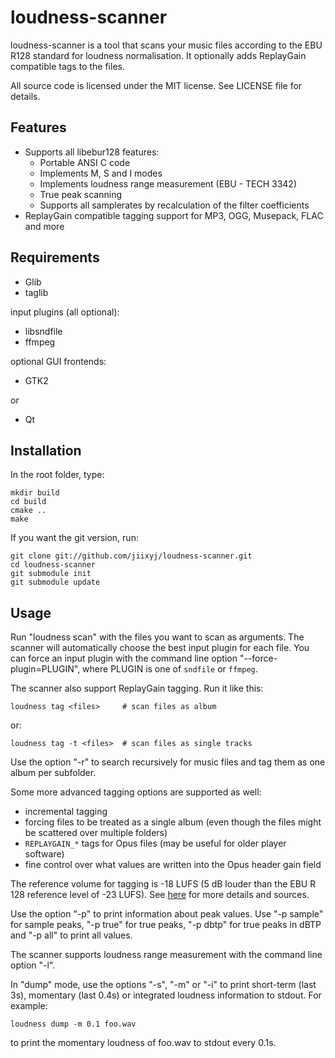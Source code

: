 loudness-scanner
================

loudness-scanner is a tool that scans your music files according to the EBU
R128 standard for loudness normalisation. It optionally adds ReplayGain
compatible tags to the files.

All source code is licensed under the MIT license. See LICENSE file for
details.

Features
--------

* Supports all libebur128 features:
  * Portable ANSI C code
  * Implements M, S and I modes
  * Implements loudness range measurement (EBU - TECH 3342)
  * True peak scanning
  * Supports all samplerates by recalculation of the filter coefficients
* ReplayGain compatible tagging support for MP3, OGG, Musepack, FLAC and more


Requirements
------------

- Glib
- taglib

input plugins (all optional):

- libsndfile
- ffmpeg

optional GUI frontends:

- GTK2

or

- Qt


Installation
------------

In the root folder, type:

    mkdir build
    cd build
    cmake ..
    make

If you want the git version, run:

    git clone git://github.com/jiixyj/loudness-scanner.git
    cd loudness-scanner
    git submodule init
    git submodule update

Usage
-----

Run "loudness scan" with the files you want to scan as arguments. The scanner
will automatically choose the best input plugin for each file. You can force an
input plugin with the command line option "--force-plugin=PLUGIN", where PLUGIN
is one of `sndfile` or `ffmpeg`.

The scanner also support ReplayGain tagging. Run it like this:

    loudness tag <files>     # scan files as album

or:

    loudness tag -t <files>  # scan files as single tracks

Use the option "-r" to search recursively for music files and tag them as one
album per subfolder.

Some more advanced tagging options are supported as well:

- incremental tagging
- forcing files to be treated as a single album (even though the files might be
  scattered over multiple folders)
- `REPLAYGAIN_*` tags for Opus files (may be useful for older player software)
- fine control over what values are written into the Opus header gain field

The reference volume for tagging is -18 LUFS (5 dB louder than the EBU R 128
reference level of -23 LUFS). See
[here](<https://wiki.hydrogenaud.io/index.php?title=ReplayGain_2.0_specification>)
for more details and sources.

Use the option "-p" to print information about peak values. Use "-p sample" for
sample peaks, "-p true" for true peaks, "-p dbtp" for true peaks in dBTP and
"-p all" to print all values.

The scanner supports loudness range measurement with the command line
option "-l".

In "dump" mode, use the options "-s", "-m" or "-i" to print short-term
(last 3s), momentary (last 0.4s) or integrated loudness information to stdout.
For example:

    loudness dump -m 0.1 foo.wav

to print the momentary loudness of foo.wav to stdout every 0.1s.
